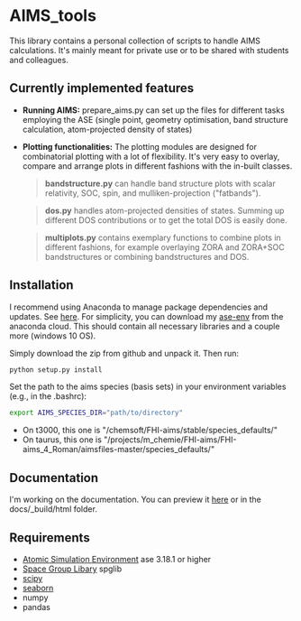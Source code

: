 # AIMS_tools
This library contains a personal collection of scripts to handle AIMS calculations. It's mainly meant for private use or to be shared with students and colleagues.

## Currently implemented features
- **Running AIMS:** prepare_aims.py can set up the files for different tasks employing the ASE (single point, geometry optimisation, band structure calculation, atom-projected density of states)
- **Plotting functionalities:**
The plotting modules are designed for combinatorial plotting with a lot of flexibility. It's very easy to overlay, compare and arrange plots in different fashions with the in-built classes.
    > **bandstructure.py** can handle band structure plots with scalar relativity, SOC, spin, and mulliken-projection ("fatbands").

    > **dos.py** handles atom-projected densities of states. Summing up different DOS contributions or to get the total DOS is easily done.

    > **multiplots.py** contains exemplary functions to combine plots in different fashions, for example overlaying ZORA and ZORA+SOC bandstructures or combining bandstructures and DOS.

## Installation
I recommend using Anaconda to manage package dependencies and updates. See [here](https://docs.conda.io/projects/conda/en/latest/user-guide/getting-started.html).
For simplicity, you can download my [ase-env](https://anaconda.org/romankempt/ase-env/files) from the anaconda cloud. This should contain all necessary libraries and a couple more (windows 10 OS).

Simply download the zip from github and unpack it.
Then run:

```bash
python setup.py install
```

Set the path to the aims species (basis sets) in your environment variables (e.g., in the .bashrc):

```bash
export AIMS_SPECIES_DIR="path/to/directory"
```

- On t3000, this one is "/chemsoft/FHI-aims/stable/species_defaults/"
- On taurus, this one is "/projects/m_chemie/FHI-aims/FHI-aims_4_Roman/aimsfiles-master/species_defaults/"


## Documentation
I'm working on the documentation. You can preview it [here](http://htmlpreview.github.io/?https://github.com/romankempt/AIMS_tools/blob/master/docs/_build/html/index.html) or in the docs/_build/html folder.


## Requirements
- [Atomic Simulation Environment](https://wiki.fysik.dtu.dk/ase/) ase 3.18.1 or higher
- [Space Group Libary](https://atztogo.github.io/spglib/python-spglib.html) spglib
- [scipy](https://www.scipy.org/)
- [seaborn](https://seaborn.pydata.org/)
- numpy
- pandas

